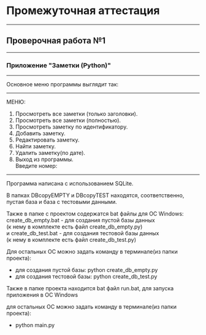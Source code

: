 # Промежуточная аттестация #  

---

## Проверочная работа №1 ##  

---

### Приложение \"Заметки (Python)\" ###  

---
Основное меню программы выглядит так:

---
МЕНЮ:

1. Просмотреть все заметки (только заголовки).
2. Просмотреть все заметки (полностью).
3. Просмотреть заметку по идентификатору.
4. Добавить заметку.
5. Редактировать заметку.
6. Найти заметку.
7. Удалить заметку(по дате).
0. Выход из программы.  
   Введите номер:

---
Программа написана с использованием SQLite.

В папках DBcopyEMPTY и DBcopyTEST находятся, соответственно, пустая база и база с тестовыми данными.

Также в папке с проектом содержатся bat файлы для ОС Windows:
create_db_empty.bat - для создания пустой базы данных  
(к нему в комплекте есть файл create_db_empty.py)  
и create_db_test.bat - для создания тестовой базы данных  
(к нему в комплекте есть файл create_db_test.py)

Для остальных ОС можно задать команду в терминале(из папки проекта):

- для создания пустой базы: python create_db_empty.py
- для создания тестовой базы: python create_db_test.py

Также в папке проекта находится bat файл run.bat, для запуска приложения в ОС Windows

для остальных ОС можно задать команду в терминале(из папки проекта):

- python main.py  